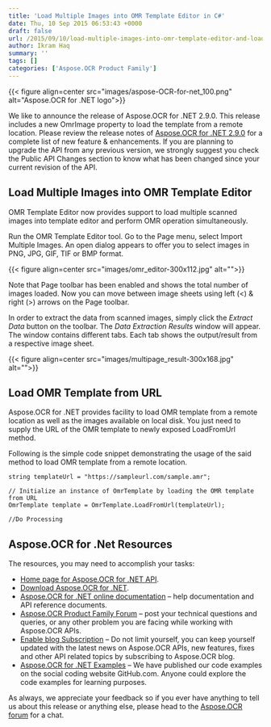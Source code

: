 ```yaml
---
title: 'Load Multiple Images into OMR Template Editor in C#'
date: Thu, 10 Sep 2015 06:53:43 +0000
draft: false
url: /2015/09/10/load-multiple-images-into-omr-template-editor-and-load-omr-templates-from-remote-location-with-aspose.ocr-for-.net-2.9.0/
author: Ikram Haq
summary: ''
tags: []
categories: ['Aspose.OCR Product Family']
---
```




{{< figure align=center src="images/aspose-OCR-for-net_100.png" alt="Aspose.OCR for .NET logo">}}


We like to announce the release of Aspose.OCR for .NET 2.9.0. This release includes a new OmrImage property to load the template from a remote location. Please review the release notes of [Aspose.OCR for .NET 2.9.0][1] for a complete list of new feature & enhancements. If you are planning to upgrade the API from any previous version, we strongly suggest you check the Public API Changes section to know what has been changed since your current revision of the API.

## Load Multiple Images into OMR Template Editor

OMR Template Editor now provides support to load multiple scanned images into template editor and perform OMR operation simultaneously.

Run the OMR Template Editor tool. Go to the Page menu, select Import Multiple Images. An open dialog appears to offer you to select images in PNG, JPG, GIF, TIF or BMP format.



{{< figure align=center src="images/omr_editor-300x112.jpg" alt="">}}


Note that Page toolbar has been enabled and shows the total number of images loaded. Now you can move between image sheets using left (<) & right (>) arrows on the Page toolbar.

In order to extract the data from scanned images, simply click the _Extract Data_ button on the toolbar. The _Data Extraction Results_ window will appear. The window contains different tabs. Each tab shows the output/result from a respective image sheet.



{{< figure align=center src="images/multipage_result-300x168.jpg" alt="">}}


## Load OMR Template from URL

Aspose.OCR for .NET provides facility to load OMR template from a remote location as well as the images available on local disk. You just need to supply the URL of the OMR template to newly exposed LoadFromUrl method.

Following is the simple code snippet demonstrating the usage of the said method to load OMR template from a remote location.

```
string templateUrl = "https://sampleurl.com/sample.amr";

// Initialize an instance of OmrTemplate by loading the OMR template from URL
OmrTemplate template = OmrTemplate.LoadFromUrl(templateUrl);

//Do Processing

```

## Aspose.OCR for .Net Resources

The resources, you may need to accomplish your tasks:

*   [Home page for Aspose.OCR for .NET API][2].
*   [Download Aspose.OCR for .NET][3].
*   [Aspose.OCR for .NET online documentation][4] – help documentation and API reference documents.
*   [Aspose.OCR Product Family Forum][5] – post your technical questions and queries, or any other problem you are facing while working with Aspose.OCR APIs.
*   [Enable blog Subscription][6] – Do not limit yourself, you can keep yourself updated with the latest news on Aspose.OCR APIs, new features, fixes and other API related topics by subscribing to Aspose.OCR blog.
*   [Aspose.OCR for .NET Examples][7] – We have published our code examples on the social coding website GitHub.com. Anyone could explore the code examples for learning purposes.

As always, we appreciate your feedback so if you ever have anything to tell us about this release or anything else, please head to the [Aspose.OCR forum][8] for a chat.




[1]: https://downloads.aspose.com/ocr/net
[2]: https://products.aspose.com/ocr/net
[3]: https://downloads.aspose.com/ocr/net
[4]: https://docs.aspose.com/display/ocrnet/Home
[5]: http://forum.aspose.com
[6]: https://blog.aspose.com/category/aspose-products/aspose-ocr-product-family/
[7]: https://github.com/aspose-ocr/Aspose.OCR-for-.NET
[8]: http://forum.aspose.com




